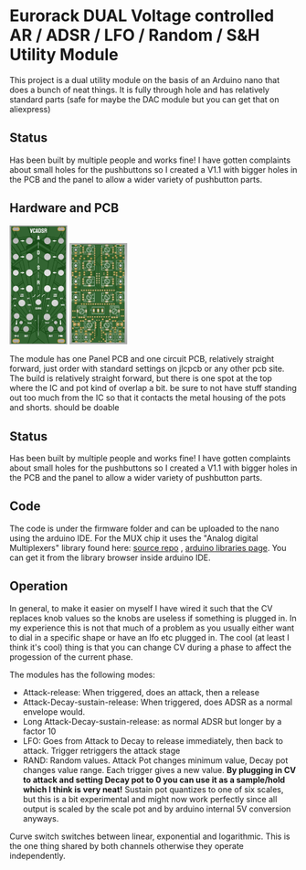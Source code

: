 # Eurorack DUAL Voltage controlled AR / ADSR / LFO / Random / S&H Utility Module

This project is a dual utility module on the basis of an Arduino nano that does a bunch of neat things.
It is fully through hole and has relatively standard parts (safe for maybe the DAC module but you can get that on aliexpress)

## Status
Has been built by multiple people and works fine! 
I have gotten complaints about small holes for the pushbuttons so I created a V1.1 with 
bigger holes in the PCB and the panel to allow a wider variety of pushbutton parts.

## Hardware and PCB

<img src="images/dvcadsr_panel.JPG" width="20%" height="20%"> <img src="images/dvcadsr.JPG" width="20%" height="20%">

The module has one Panel PCB and one circuit PCB, relatively straight forward, just order with standard settings on jlcpcb or any other pcb site.
The build is relatively straight forward, but there is one spot at the top where the IC and pot kind of overlap a bit. be sure
to not have stuff standing out too much from the IC so that it contacts the metal housing of the pots and shorts. should be doable

## Status
Has been built by multiple people and works fine! 
I have gotten complaints about small holes for the pushbuttons so I created a V1.1 with 
bigger holes in the PCB and the panel to allow a wider variety of pushbutton parts.

## Code

The code is under the firmware folder and can be uploaded to the nano using the arduino IDE.
For the MUX chip it uses the "Analog digital Multiplexers" library found here: [source repo](https://github.com/stechio/arduino-ad-mux-lib?tab=readme-ov-file) ,
[arduino libraries page](https://docs.arduino.cc/libraries/analog-digital-multiplexers/).
You can get it from the library browser inside arduino IDE.

## Operation
In general, to make it easier on myself I have wired it such that the CV replaces knob values so the knobs are useless if something is plugged in.
In my experience this is not that much of a problem as you usually either want to dial in a specific shape or have an lfo etc plugged in.
The cool (at least I think it's cool) thing is that you can change CV during a phase to affect the progession of the current phase.

The modules has the following modes:
 - Attack-release: When triggered, does an attack, then a release
 - Attack-Decay-sustain-release: When triggered, does ADSR as a normal envelope would. 
 - Long Attack-Decay-sustain-release: as normal ADSR but longer by a factor 10
 - LFO: Goes from Attack to Decay to release immediately, then back to attack. Trigger retriggers the attack stage
 - RAND: Random values. Attack Pot changes minimum value, Decay pot changes value range. Each trigger gives a new value. **By plugging in CV to attack and setting Decay pot to 0 you can use it as a sample/hold which I think is very neat!** Sustain pot quantizes to one of six scales, but this is a bit experimental and might now work perfectly since all output is scaled by the scale pot and by arduino internal 5V conversion anyways.
 
 
 Curve switch switches between linear, exponential and logarithmic. This is the one thing shared by both channels otherwise they operate independently.
 
